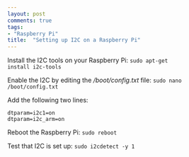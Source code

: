 ```yaml
---
layout: post
comments: true
tags:
- "Raspberry Pi"
title:  "Setting up I2C on a Raspberry Pi"
---
```


<style type="text/css">
.custom-code { background-color: #ffe; }
</style>

Install the I2C tools on your Raspberry Pi: <code>sudo apt-get install i2c-tools</code>

Enable the I2C by editing the <em>/boot/config.txt</em> file:
<code>sudo nano /boot/config.txt</code>

Add the following two lines:

<code>dtparam=i2c1=on</code>
<br>
<code>dtparam=i2c_arm=on</code>

Reboot the Raspberry Pi:
<code>sudo reboot</code>

Test that I2C is set up:
<code>sudo i2cdetect -y 1</code>
